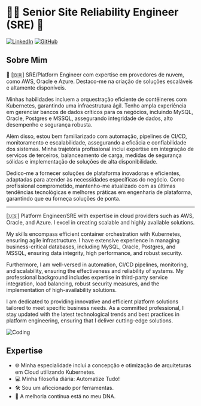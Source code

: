 # 👨‍💻 Senior Site Reliability Engineer (SRE) 🚀

[![LinkedIn](https://img.shields.io/badge/LinkedIn-Connect-blue)](https://www.linkedin.com/in/jeferson-andr%C3%A9-w%C3%BCrz-2a766248/)
[![GitHub](https://img.shields.io/badge/GitHub-Follow-blue)](https://github.com/jeferson-wurz/)

## Sobre Mim

🚀 [🇧🇷]
SRE/Platform Engineer com expertise em provedores de nuvem, como AWS, Oracle e Azure. Destaco-me na criação de soluções escaláveis e altamente disponíveis.

Minhas habilidades incluem a orquestração eficiente de contêineres com Kubernetes, garantindo uma infraestrutura ágil. Tenho ampla experiência em gerenciar bancos de dados críticos para os negócios, incluindo MySQL, Oracle, Postgres e MSSQL, assegurando integridade de dados, alto desempenho e segurança robusta.

Além disso, estou bem familiarizado com automação, pipelines de CI/CD, monitoramento e escalabilidade, assegurando a eficácia e confiabilidade dos sistemas. Minha trajetória profissional inclui expertise em integração de serviços de terceiros, balanceamento de carga, medidas de segurança sólidas e implementação de soluções de alta disponibilidade.

Dedico-me a fornecer soluções de plataforma inovadoras e eficientes, adaptadas para atender às necessidades específicas do negócio. Como profissional comprometido, mantenho-me atualizado com as últimas tendências tecnológicas e melhores práticas em engenharia de plataforma, garantindo que eu forneça soluções de ponta.

--------------------------------------------

[🇺🇸]
Platform Engineer/SRE with expertise in cloud providers such as AWS, Oracle, and Azure. I excel in creating scalable and highly available solutions.

My skills encompass efficient container orchestration with Kubernetes, ensuring agile infrastructure. I have extensive experience in managing business-critical databases, including MySQL, Oracle, Postgres, and MSSQL, ensuring data integrity, high performance, and robust security.

Furthermore, I am well-versed in automation, CI/CD pipelines, monitoring, and scalability, ensuring the effectiveness and reliability of systems. My professional background includes expertise in third-party service integration, load balancing, robust security measures, and the implementation of high-availability solutions.

I am dedicated to providing innovative and efficient platform solutions tailored to meet specific business needs. As a committed professional, I stay updated with the latest technological trends and best practices in platform engineering, ensuring that I deliver cutting-edge solutions.

![Coding](https://media.giphy.com/media/IwAZ6dvvvaTtdI8SD5/giphy.gif)

## Expertise

- 🌐 Minha especialidade inclui a concepção e otimização de arquiteturas em Cloud utilizando Kubernetes.
- 💻 Minha filosofia diária: Automatize Tudo!
- 🛠️ Sou um aficcionado por ferramentas.
- 🌟 A melhoria contínua está no meu DNA.

